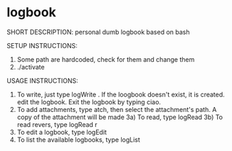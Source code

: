 # logbook
SHORT DESCRIPTION: 
personal dumb logbook based on bash

SETUP INSTRUCTIONS:
1) Some path are hardcoded, check for them and change them
2) ./activate

USAGE INSTRUCTIONS:
1) To write, just type logWrite <logbook name>. If the loogbook doesn't exist, it is created. edit the logbook. Exit the logbook by typing ciao. 
2) To add attachments, type atch, then select the attachment's path. A copy of the attachment will be made
3a) To read, type logRead <logbook name>
3b) To read revers, type logRead <logbook name> r
4) To edit a logbook, type logEdit <logbook name>
5) To list the available logbooks, type logList
